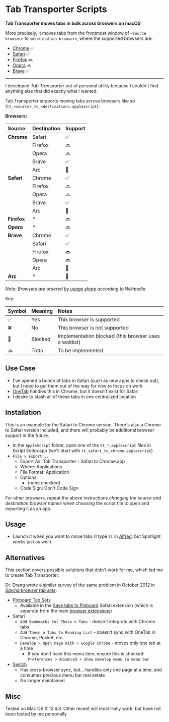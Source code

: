 # Tab Transporter Scripts

**Tab Transporter moves tabs in bulk across broswers on macOS**

More precisely, it moves tabs from the frontmost window of `<source browser>` to `<destination browser>`, where the supported browsers are:

- [Chrome](https://en.wikipedia.org/wiki/Google_Chrome) ✅
- [Safari](https://en.wikipedia.org/wiki/Safari_(web_browser)) ✅
- [Firefox](https://en.wikipedia.org/wiki/Firefox) 🔜
- [Opera](https://en.wikipedia.org/wiki/Opera_(web_browser)) 🔜
- [Brave](https://en.wikipedia.org/wiki/Brave_(web_browser)) ✅

---

I developed *Tab Transporter* out of personal utility because I couldn't find anything else that did exactly what I wanted.

Tab Transporter supports moving tabs across browsers like so (`tt_<source>_to_<destination>.applescript`):

**Browsers:**

| Source      | Destination | Support |
|:------------|:------------|:--------|
| **Chrome**  | Safari      | ✅       |
|             | Firefox     | 🔜       |
|             | Opera       | 🔜       |
|             | Brave       | ✅       |
|             | Arc         | 🛑       |
| **Safari**  | Chrome      | ✅       |
|             | Firefox     | 🔜       |
|             | Opera       | 🔜       |
|             | Brave       | ✅       |
|             | Arc         | 🛑       |
| **Firefox** | \*          | 🔜       |
| **Opera**   | \*          | 🔜       |
| **Brave**   | Chrome      | ✅       |
|             | Safari      | ✅       |
|             | Firefox     | 🔜       |
|             | Opera       | 🔜       |
|             | Arc         | 🛑       |
| **Arc**     | \*          | 🛑       |

*Note: Browsers are ordered [by usage share](https://en.wikipedia.org/wiki/Usage_share_of_web_browsers#Summary_tables) according to Wikipedia*

Key:

| Symbol | Meaning | Notes                                                 |
|:-------|:--------|:------------------------------------------------------|
| ✅      | Yes     | This browser is supported                             |
| ❌      | No      | This browser is not supported                         |
| 🛑      | Blocked | Implementation blocked (this browser uses a waitlist) |
| 🔜      | Todo    | To be implemented                                     |

## Use Case

- I've opened a bunch of tabs in Safari (such as new apps to check out), but I need to get them out of the way for now to focus on work
- [OneTab](https://www.one-tab.com) handles this in Chrome, but it doesn't exist for Safari
- I desire to stash all of these tabs in one centralized location

## Installation

This is an example for the Safari to Chrome version. There's also a Chrome to Safari version included, and there will probably be additional browser support in the future.

- In the `AppleScript` folder, open one of the `tt_*.applescript` files in Script Editor.app (we'll start with `tt_safari_to_chrome.applescript`)
- `File > Export...`
  - Export As: Tab Transporter - Safari to Chrome.app
  - Where: Applications
  - File Format: Application
  - Options:
    - (none checked)
  - Code Sign: Don't Code Sign

For other browsers, repeat the above instructions *changing the source and destination browser names* when choosing the script file to open and exporting it as an app.

## Usage

- Launch it when you want to move tabs (I type `tt` in [Alfred](http://www.alfredapp.com), but Spotlight works just as well)

## Alternatives
This section covers possible solutions that didn't work for me, which led me to create Tab Transporter.

Dr. Drang wrote a similar survey of the same problem in October 2012 in *[Saving browser tab sets](http://leancrew.com/all-this/2012/10/saving-browser-tab-sets/)*.

- [Pinboard Tab Sets](https://blog.pinboard.in/2011/04/new_save_tabs_feature/)
  - Available in the [Save tabs to Pinboard](https://pinboard.in/resources/safari/save_tabs) Safari extension (which is separate from the main [browser extensions](https://pinboard.in/resources/extensions/))
- Safari
  - `Add Bookmarks for These n Tabs` - doesn't integrate with Chrome tabs
  - `Add These n Tabs to Reading List` - doesn't sync with OneTab in Chrome, Pocket, etc.
  - `Develop > Open Page With > Google Chrome` - moves only one tab at a time
    - If you don't have this menu item, ensure this is checked: `Preferences > Advanced > Show Develop menu in menu bar`
- [Switch](http://www.macupdate.com/app/mac/42431/switch)
  - Has cross-browser sync, but... handles only one page at a time, and consumes precious menu bar real estate
  - No longer maintained

## Misc

Tested on Mac OS X 12.6.3. Other recent will most likely work, but have not been tested by me personally.

